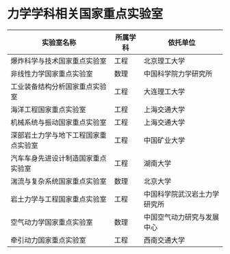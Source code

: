 # 力学学科相关国家重点实验室

实验室名称|所属学科|依托单位
-------|----|-------
爆炸科学与技术国家重点实验室|工程|北京理工大学
非线性力学国家重点实验室|数理|中国科学院力学研究所
工业装备结构分析国家重点实验室|工程|大连理工大学
海洋工程国家重点实验室|工程|上海交通大学
机械系统与振动国家重点实验室|工程|上海交通大学
深部岩土力学与地下工程国家重点实验室|工程|中国矿业大学
汽车车身先进设计制造国家重点实验室|工程|湖南大学
湍流与复杂系统国家重点实验室|数理|北京大学
岩土力学与工程国家重点实验室|工程|中国科学院武汉岩土力学研究所
空气动力学国家重点实验室|数理|中国空气动力研究与发展中心
牵引动力国家重点实验室|工程|西南交通大学
